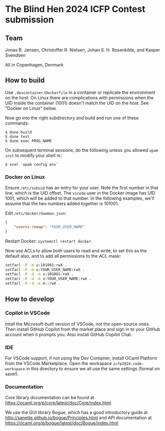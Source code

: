 The Blind Hen 2024 ICFP Contest submission
==========================================

Team
----

Jonas B. Jensen,
Christoffer R. Nielsen,
Johan S. H. Rosenkilde, and
Kasper Svendsen

All in Copenhagen, Denmark

How to build
------------

Use `.devcontainer/Dockerfile` in a container or replicate the environment on
the host. On Linux there are complications with permissions when the UID
inside the container (1001) doesn't match the UID on the host. See "Docker on
Linux" below.

Now go into the right subdirectory and build and run one of these commands:

    $ dune build
    $ dune test
    $ dune exec PROG_NAME

On subsequent terminal sessions, do the following unless you allowed `opam init`
to modify your shell rc:

    $ eval `opam config env`

### Docker on Linux

Ensure `/etc/subuid` has an entry for your user. Note the first number in that
line, which is the UID offset. The `vscode` user in the Docker image has UID
1001, which will be added to that number. In the following examples, we'll
assume that the two numbers added together is 101001.

Edit `/etc/docker/daemon.json`:

```json
{
    "userns-remap": "YOUR_USER_NAME"
}
```

Restart Docker: `systemctl restart docker`.

Now use ACLs to allow both users to read and write, to set this as the default
also, and to add all permissions to the ACL mask:

```sh
setfacl -R -m u:101001:rwX .
setfacl -R -m u:YOUR_USER_NAME:rwX .
setfacl -R -d -m u:101001:rwX .
setfacl -R -d -m u:YOUR_USER_NAME:rwX .
setfacl -R -d -m m::rwX .
```

How to develop
--------------

### Copilot in VSCode

Intall the Microsoft-built version of VSCode, not the open-source ones. Then
install GitHub Copilot from the market place and sign in to your GitHub account
when it prompts you. Also install GitHub Copilot Chat.

### IDE

For VSCode support, if not using the Dev Container, install OCaml Platform from
the VSCode Marketplace. Open the workspace `icfp2024.code-workspace` in this
directory to ensure we all use the same settings (format on save!).

### Documentation

Core library documentation can be found at
https://ocaml.org/p/core/latest/doc/Core/index.html

We use the GUI library Bogue, which has a good introductory guide at
http://sanette.github.io/bogue/Principles.html
and API documentation at
https://ocaml.org/p/bogue/latest/doc/Bogue/index.html
